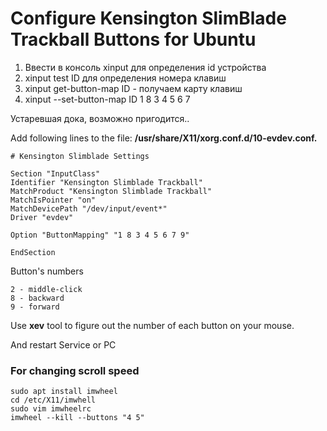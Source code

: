 # Configure Kensington SlimBlade Trackball Buttons for Ubuntu

1. Ввести в консоль xinput для определения id устройства
2. xinput test ID для определения номера клавиш
3. xinput get-button-map ID - получаем карту клавиш
4. xinput --set-button-map ID 1 8 3 4 5 6 7


Устаревшая дока, возможно пригодится..

Add following lines to the file: **/usr/share/X11/xorg.conf.d/10-evdev.conf.**

```
# Kensington Slimblade Settings

Section "InputClass"
Identifier "Kensington Slimblade Trackball"
MatchProduct "Kensington Slimblade Trackball"
MatchIsPointer "on"
MatchDevicePath "/dev/input/event*"
Driver "evdev"

Option "ButtonMapping" "1 8 3 4 5 6 7 9"

EndSection
```

Button's numbers
```
2 - middle-click
8 - backward
9 - forward 
```
Use **xev** tool to figure out the number of each button on your mouse.

And restart Service or PC

### For changing scroll speed
```
sudo apt install imwheel
cd /etc/X11/imwhell
sudo vim imwheelrc
imwheel --kill --buttons "4 5"
```

